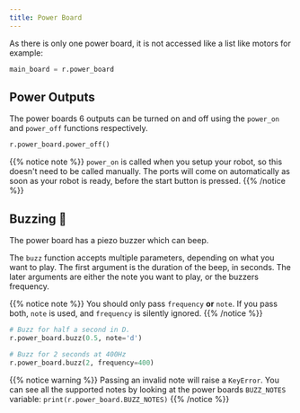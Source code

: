 ```yaml
---
title: Power Board
---
```


As there is only one power board, it is not accessed like a list like motors for example:

```python
main_board = r.power_board
```

## Power Outputs
The power boards 6 outputs can be turned on and off using the `power_on` and `power_off` functions respectively.

```python
r.power_board.power_off()
```

{{% notice note %}}
`power_on` is called when you setup your robot, so this doesn't need to be called manually. The ports will come on automatically as soon as your robot is ready, before the start button is pressed.
{{% /notice %}}

## Buzzing :bee:

The power board has a piezo buzzer which can beep.

The `buzz` function accepts multiple parameters, depending on what you want to play. The first argument is the duration of the beep, in seconds. The later arguments are either the note you want to play, or the buzzers frequency.


{{% notice note %}}
You should only pass `frequency` __or__ `note`. If you pass both, `note` is used, and `frequency` is silently ignored.
{{% /notice %}}


```python
# Buzz for half a second in D.
r.power_board.buzz(0.5, note='d')

# Buzz for 2 seconds at 400Hz
r.power_board.buzz(2, frequency=400)
```

{{% notice warning %}}
Passing an invalid note will raise a `KeyError`. You can see all the supported notes by looking at the power boards `BUZZ_NOTES` variable: `print(r.power_board.BUZZ_NOTES)`
{{% /notice %}}


